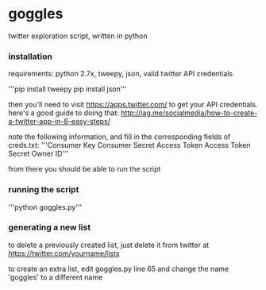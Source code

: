 # goggles
twitter exploration script, written in python

### installation
requirements: python 2.7x, tweepy, json, valid twitter API credentials

'''pip install tweepy
pip install json'''

then you'll need to visit https://apps.twitter.com/ to get your API credentials. here's a good guide to doing that: http://iag.me/socialmedia/how-to-create-a-twitter-app-in-8-easy-steps/

note the following information, and fill in the corresponding fields of creds.txt:
'''Consumer Key
Consumer Secret
Access Token
Access Token Secret
Owner ID'''

from there you should be able to run the script

### running the script
'''python goggles.py'''

### generating a new list
to delete a previously created list, just delete it from twitter at https://twitter.com/yourname/lists

to create an extra list, edit goggles.py line 65 and change the name 'goggles' to a different name